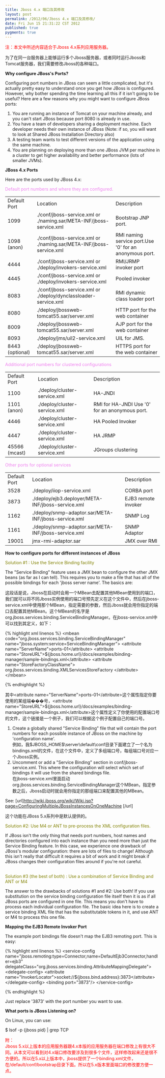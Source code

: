 ```yaml
---
title: Jboss 4.x 端口及其修改
layout: post
permalink: /2012/06/Jboss 4.x 端口及其修改/
date: Fri Jun 15 21:31:22 CST 2012
published: true
pygments: true
---
```



<span style="color: red;">注：本文中所述内容适合于Jboss 4.x系列应用服务器。</span>




为了在同一台服务器上能够运行多个Jboss服务器，或者同时运行Jboss和Tomcat服务器，我们需要修改Jboss的各种端口。



<strong>
Why configure JBoss's Ports?
</strong>


Configuring port numbers in JBoss can seem a little complicated, but it's actually pretty easy to understand once you get how JBoss is configured. However, why bother spending the time learning all this if it isn't going to be useful? Here are a few reasons why you might want to configure JBoss ports:

<ol><li>You are running an instance of Tomcat on your machine already, and you can't start JBoss because port 8080 is already in use.</li><li>You have a team of developers sharing a deployment machine. Each developer needs their own instance of JBoss (Note: if so, you will want to look at Shared JBoss Installation Directory also)</li><li>A testing team wants to test different versions of the application using the same machine.</li><li>You are planning on deploying more than one JBoss JVM per machine in a cluster to get higher availability and better performance (lots of smaller JVMs). </li></ol>




<strong>
JBoss 4.x Ports
</strong>


Here are the ports used by JBoss 4.x:

<span style="color: violet;">Default port numbers and where they are configured.</span>


<table class="bbcode"><tr><td>Default Port</td><td>Location</td><td>Description</td></tr><tr><td>1099</td><td>./conf/jboss-service.xml or ./naming.sar/META-INF/jboss-service.xml</td><td>Bootstrap JNP port.</td></tr><tr><td>1098 (anon)</td><td>./conf/jboss-service.xml or ./naming.sar/META-INF/jboss-service.xml</td><td>	RMI naming service port.Use '0' for an anonymous port.</td></tr><tr><td>4444</td><td>./conf/jboss-service.xml or ./deploy/invokers-service.xml</td><td>RMI/JRMP invoker port </td></tr><tr><td>4445</td><td>	./conf/jboss-service.xml or ./deploy/invokers-service.xml</td><td>Pooled invoker </td></tr><tr><td>8083</td><td>./conf/jboss-service.xml or ./deploy/dynclassloader-service.xml</td><td>RMI dynamic class loader port </td></tr><tr><td>8080</td><td>	./deploy/jbossweb-tomcat55.sar/server.xml</td><td>HTTP port for the web container </td></tr><tr><td>8009</td><td>./deploy/jbossweb-tomcat55.sar/server.xml</td><td>AJP port for the web container </td></tr><tr><td>8093</td><td>	./deploy/jms/uil2-service.xml</td><td>UIL for JMS. </td></tr><tr><td>8443 (optional)</td><td>./deploy/jbossweb-tomcat55.sar/server.xml</td><td>HTTPS port for the web container </td></tr></table>


<span style="color: violet;">Additional port numbers for clustered configurations</span>


<table class="bbcode"><tr><td>Default Port</td><td>Location</td><td>Description</td></tr><tr><td>1100</td><td>	./deploy/cluster-service.xml</td><td>HA-JNDI</td></tr><tr><td>1101 (anon) </td><td>./deploy/cluster-service.xml</td><td>RMI for HA-JNDI Use '0' for an anonymous port.</td></tr><tr><td>4446</td><td>./deploy/cluster-service.xml</td><td>HA Pooled Invoker </td></tr><tr><td>4447</td><td>./deploy/cluster-service.xml</td><td>HA JRMP </td></tr><tr><td>45566 (mcast)</td><td>./deploy/cluster-service.xml</td><td>JGroups clustering</td></tr></table>




<span style="color: violet;">Other ports for optional services </span>


<table class="bbcode"><tr><td>Default Port</td><td>Location</td><td>Description</td></tr><tr><td>3528</td><td>./deploy/iiop-service.xml</td><td>CORBA port </td></tr><tr><td>3873</td><td>./deploy/ejb3.deployer/META-INF/jboss-service.xml</td><td>EJB3 remote invoker </td></tr><tr><td>1162</td><td>./deploy/snmp-adaptor.sar/META-INF/jboss-service.xml</td><td>SNMP Log </td></tr><tr><td>1161</td><td>./deploy/snmp-adaptor.sar/META-INF/jboss-service.xml</td><td>SNMP Adaptor </td></tr><tr><td>19001</td><td>jmx-rmi-adaptor.sar</td><td>JMX over RMI </td></tr></table>




<strong>
How to configure ports for different instances of JBoss
</strong>


<span style="color: olive;">Solution #1 : Use the Service Binding facility </span>


The "Service Binding" feature uses a JMX bean to configure the other JMX beans (as far as I can tell). This requires you to make a file that has all of the possible bindings for each 'jboss server name'. The basics are:

这段话是说，Jboss在启动时会用一个MBean去配置其他MBean使用到的端口，我们就可以将不同Jboss实例使用的端口号预先定义在这个文件中，然后在jboss-service.xml中使用那个MBean，指定需要的参数，然后Jboss就会用你指定的端口去配置其他MBean。这个MBean的名字是org.jboss.services.binding.ServiceBindingManager。在jboss-service.xml中可以找到其定义，如下：

{% highlight xml linenos %}
	&lt;mbean code="org.jboss.services.binding.ServiceBindingManager"
	     name="jboss.system:service=ServiceBindingManager"&gt;
	     &lt;attribute name="ServerName"&gt;ports-01&lt;/attribute&gt;
	     &lt;attribute name="StoreURL"&gt;${jboss.home.url}/docs/examples/binding-manager/sample-bindings.xml&lt;/attribute&gt;
	     &lt;attribute name="StoreFactoryClassName"&gt;
	       org.jboss.services.binding.XMLServicesStoreFactory
	     &lt;/attribute&gt;
	   &lt;/mbean&gt;

{% endhighlight %}


其中&lt;attribute name="ServerName"&gt;ports-01&lt;/attribute&gt;这个属性指定你要使用的某组端���号，&lt;attribute name="StoreURL"&gt;${jboss.home.url}/docs/examples/binding-manager/sample-bindings.xml&lt;/attribute&gt;这个属性定义了你使用的配置端口号的文件，这个链接是一个例子，我们可以根据这个例子配置自己的端口号。

<ol><li>Create a globally shared "Service Binding" file that will contain the port numbers for each possible instance of JBoss on the machine by 'configuration name'.</li>例如，我$JBOSS_HOME$\server\default\conf目录下面建立了一个名为bindings.xml的文件，在这个文件中，定义了多组端口号，每组端口号对应一个Jboss实例。<li>Uncomment or add a "Service Binding" section in conf/jboss-service.xml. This where the configuration will select which set of bindings it will use from the shared bindings file. </li>在jboss-service.xml里面启动org.jboss.services.binding.ServiceBindingManager这个MBean，指定参数之后，Jboss启动时就会用你指定的那组端口来配置其他的MBean。<br /></ol>


See: [url]http://wiki.jboss.org/wiki/Wiki.jsp?page=ConfiguringMultipleJBossInstancesOnOneMachine [/url]

这个功能在JBoss 5.x系列中是默认提供的。

<span style="color: olive;">Solution #2: Use M4 or ANT to pre-process the XML configuration files.</span>


If JBoss isn't the only thing that needs port numbers, host names and directories configured into each instance than you need more than just the Service Binding feature. In this case, we experience one drawback of JBoss's modular configuration: there are lots of files to change! Although this isn't really that difficult it requires a bit of work and it might break if JBoss changes their configuration files around if you're not careful.



<span style="color: olive;"><br />Solution #3 (the best of both) : Use a combination of Service Binding and ANT or M4</span>


The answer to the drawbacks of solutions #1 and #2: Use both! If you use substitution on the service binding configuration file itself then it is as if all JBoss ports are configured in one file. This means you don't have to process each individual configuration file. The basic idea here is to create a service binding XML file that has the substitutable tokens in it, and use ANT or M4 to process this one file.



<strong>
Mapping the EJB3 Remote Invoker Port
</strong>


The example port bindings file doesn't map the EJB3 remoting port. This is easy:

{% highlight xml linenos %}
	&lt;service-config name="jboss.remoting:type=Connector,name=DefaultEjb3Connector,handler=ejb3"
	        delegateClass="org.jboss.services.binding.AttributeMappingDelegate"&gt;
	       &lt;delegate-config&gt;
	          &lt;attribute name="InvokerLocator"&gt;socket://${jboss.bind.address}:3873&lt;/attribute&gt;
	       &lt;/delegate-config&gt;
	        &lt;binding port="3873"/&gt;
	     &lt;/service-config&gt;

{% endhighlight %}


Just replace '3873' with the port number you want to use.



<strong>
What ports is JBoss Listening on?
</strong>


On Linux, you can use:

$ lsof -p {jboss pid} | grep TCP



<span style="color: red;">附：<br />Jboss 5.x以上版本的应用服务器跟4.x本版的应用服务器在端口修改上有很大不同。从本文可以看到对4.x端口修改要涉及到很多个文件，这样修改起来还是很不方便的。所以在5.x以上版本中，jboss提供了一个binding.xml文件，在/default/conf/bootstrap目录下面。所以在5.x版本里面端口的修改要方便一点。<br /></span>


